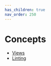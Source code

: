 ```yaml
---
has_children: true
nav_order: 250
---
```


# Concepts

- [Views](./views.md)
- [Linting](./linting.md)

